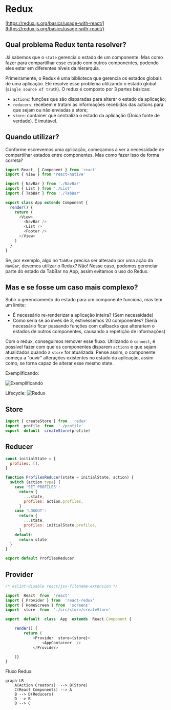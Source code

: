 # Redux

[https://redux.js.org/basics/usage-with-react/](https://redux.js.org/basics/usage-with-react/)

## Qual problema Redux tenta resolver?

Já sabemos que o `state` gerencia o estado de um componente. Mas como fazer para compartilhar esse estado com outros componentes, podendo eles estar em diferentes níveis da hierarquia.

Primeiramente, o Redux é uma biblioteca que gerencia os estados globais de uma aplicação. Ele resolve esse problema utilizando o estado global (`single source of truth`). O redux é composto por 3 partes básicas:

- `actions`: funções que são disparadas para alterar o estado da aplicação;
- `reducers`: recebem e tratam as informações recebidas das actions para que sejam ou não enviadas à store;
- `store`: container que centraliza o estado da aplicação (Única fonte de verdade). É imutável.

## Quando utilizar?

Conforme escrevemos uma aplicação, começamos a ver a necessidade de compartilhar estados entre componentes. Mas como fazer isso de forma correta?

```javascript
import React, { Component } from 'react'
import { View } from 'react-native'

import { NavBar } from './NavBar'
import { List } from './List'
import { TabBar } from './TabBar'

export class App extends Component {
  render() {
    return (
      <View>
        <NavBar />
        <List />
        <Footer />
      </View>
    )
  }
}
```

Se, por exemplo, algo no `TabBar` precisa ser alterado por uma ação da `NavBar`, devemos utilizar o Redux? Não!
Nesse caso, podemos gerenciar parte do estado da TabBar no App, assim evitamos o uso do Redux.

## Mas e se fosse um caso mais complexo?

Subir o gerenciamento do estado para um componente funciona, mas tem um limite:

- É necessário re-renderizar a aplicação inteira? (Sem necessidade)
- Como seria se ao invés de 3, estivéssemos 20 componentes? (Seria necessário ficar passando funções com callbacks que alterariam o estados de outros componentes, causando a repetição de informações)

Com o redux, conseguimos remover esse fluxo. Utilizando o `connect`, é possível fazer com que os componentes disparem `actions` e que sejam atualizados quando a `store` for atualizada.
Pense assim, o componente começa a "ouvir" alterações existentes no estado da aplicação, assim como, se torna capaz de alterar esse mesmo state.

Exemplificando:

![Exemplificando](https://miro.medium.com/max/3500/1*JfU2tL6Pik6VGVE2hkNbjg.png)


Lifecycle:
![Redux](https://miro.medium.com/max/1838/1*BcmtHcMHN6PT7IniIWniHg.png)

## Store
```js
import { createStore } from  'redux'
import  profile  from  './profile'
export  default  createStore(profile)
```

## Reducer
```js
const initialState = {
  profiles: [],
}

function ProfilesReducer(state = initialState, action) {
  switch (action.type) {
    case 'SET_PROFILES':
      return {
        ...state,
        profiles: action.profiles,
      }
    case 'LOGOUT':
      return {
        ...state,
        profiles: initialState.profiles,
      }
    default:
      return state
  }
}

export default ProfilesReducer

```

## Provider
```js
/* eslint-disable react/jsx-filename-extension */

import  React  from  'react'
import { Provider } from  'react-redux'
import { HomeScreen } from  'screens'
import  store  from  './src/store/createStore'

export  default  class  App  extends  React.Component {

	render() {
		return (
			<Provider  store={store}>
				<AppContainer  />
			</Provider>

	)}
}
```
Fluxo Redux:

```mermaid
graph LR
	A(Action Creators)  --> B(Store)
	C(React Components) --> A
	B --> D(Reducers)
	D --> B
	B --> C
```

